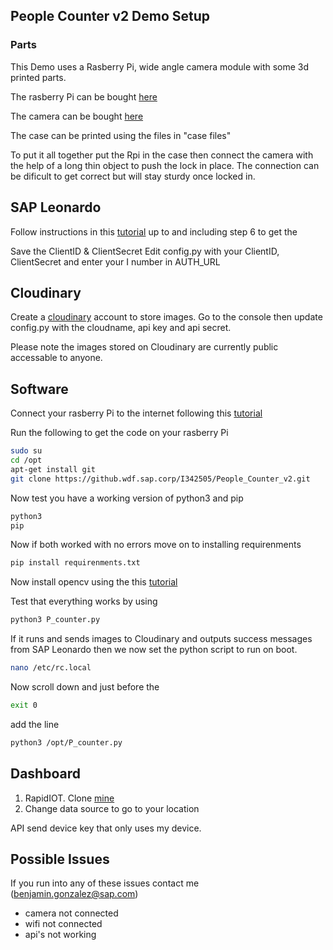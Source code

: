 ## People Counter v2 Demo Setup
### Parts
This Demo uses a Rasberry Pi, wide angle camera module with some 3d printed parts.

The rasberry Pi can be bought [here](https://au.element14.com/raspberry-pi/raspberry-modb-512m/raspberry-pi-model-b-board/dp/2456986?gclid=EAIaIQobChMI8eKUwfWj4QIVR46PCh1G2QPXEAkYASABEgL_IfD_BwE&gross_price=true&mckv=sRDPcsyXh_dc|pcrid|59148083448|pkw||pmt||slid||product|2456986|pgrid|12550800888|ptaid|pla-403748548475|&CMP=KNC-GOO-SHOPPING-2456986)

The camera can be bought [here](https://www.littlebird.com.au/raspberry-pi-wide-angle-camera-module)

The case can be printed using the files in "case files"

To put it all together put the Rpi in the case then connect the camera with the help of a long thin object to push the lock in place. The connection can be dificult to get correct but will stay sturdy once locked in.

## SAP Leonardo
Follow instructions in this [tutorial](https://developers.sap.com/tutorials/cp-mlf-create-instance.html) up to and including step 6 to get the 

Save the ClientID & ClientSecret
Edit config.py with your ClientID, ClientSecret and enter your I number in AUTH_URL 

## Cloudinary
Create a [cloudinary](https://cloudinary.com) account to store images. Go to the console then update config.py with the cloudname, api key and api secret.

Please note the images stored on Cloudinary are currently public accessable to anyone.

## Software
Connect your rasberry Pi to the internet following this [tutorial](https://raspberrypihq.com/how-to-connect-your-raspberry-pi-to-wifi/)

Run the following to get the code on your rasberry Pi
```bash
sudo su
cd /opt
apt-get install git
git clone https://github.wdf.sap.corp/I342505/People_Counter_v2.git
```
Now test you have a working version of python3 and pip

```bash
python3
pip
```
Now if both worked with no errors move on to installing requirenments

```bash
pip install requirenments.txt
```

Now install opencv using the this [tutorial](https://tutorials-raspberrypi.com/installing-opencv-on-the-raspberry-pi/)

Test that everything works by using

```bash
python3 P_counter.py
```
If it runs and sends images to Cloudinary and outputs success messages from SAP Leonardo then we now set the python script to run on boot.

```bash
nano /etc/rc.local
```

Now scroll down and just before the 
```bash
exit 0
```
add the line
```bash
python3 /opt/P_counter.py
```


## Dashboard
1.	RapidIOT. Clone [mine](https://dshopbnehcpchampionship1.ap1.hana.ondemand.com/rapidiot/ui/dashboard/edit.html?load=../../api/dashboard/editdata/BenCounter)
2.	Change data source to go to your location

API send device key that only uses my device.


## Possible Issues
If you run into any of these issues contact me (benjamin.gonzalez@sap.com)
- camera not connected
- wifi not connected
- api's not working
